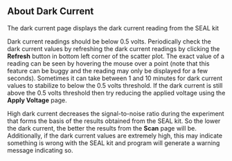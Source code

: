 <h2>About Dark Current</h2>
<p>The dark current page displays the dark current reading from the SEAL kit</p>

<p>Dark current readings should be below 0.5 volts.  Periodically check the dark current values by refreshing the dark current readings by clicking the <b>Refresh</b> button in bottom left corner of the scatter plot.  The exact value of a reading can be seen by hovering the mouse over a point (note that this feature can be buggy and the reading may only be displayed for a few seconds). Sometimes it can take between 1 and 10 minutes for dark current values to stabilize to below the 0.5 volts threshold.  If the dark current is still above the 0.5 volts threshold then try reducing the applied voltage using the <b>Apply Voltage</b> page.</p>

High dark current decreases the signal-to-noise ratio during the experiment	that forms the basis of the results obtained from the SEAL kit. So the lower the dark current, the better the results from the <b>Scan</b> page will be. Additionally, if the dark current values are extremely high, this may indicate something is wrong with the SEAL kit and program will generate a warning message indicating so.

<!-- Might want to add a section explaining what exactly dark current is. -->
